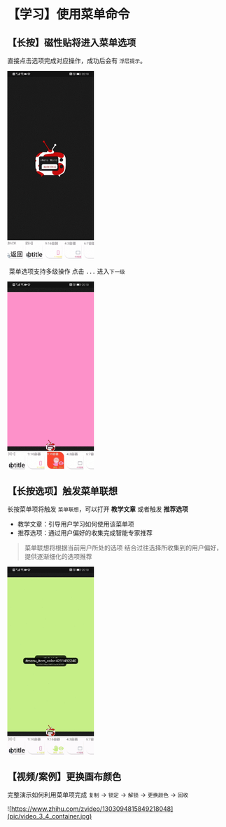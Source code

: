 # 【学习】使用菜单命令

## 【长按】磁性贴将进入菜单选项

直接点击选项完成对应操作，成功后会有 `浮层提示`。

<img src="pic/short1_good.gif" style="zoom:67%;" />

 菜单选项支持多级操作 点击 `...` 进入`下一级` 

<img src="pic/short2_good.gif" style="zoom:67%;" />

## 【长按选项】触发菜单联想

长按菜单项将触发 `菜单联想`，可以打开 **教学文章** 或者触发 **推荐选项**

- 教学文章：引导用户学习如何使用该菜单项
- 推荐选项：通过用户偏好的收集完成智能专家推荐

> 菜单联想将根据当前用户所处的选项 结合过往选择所收集到的用户偏好，提供逐渐细化的选项推荐

<img src="pic/short3_good.gif" style="zoom:67%;" />

## 【视频/案例】更换画布颜色

完整演示如何利用菜单项完成  `复制` -> `锁定` -> `解锁` -> `更换颜色` -> `回收`

![https://www.zhihu.com/zvideo/1303094815849218048](pic/video_3_4_container.jpg)